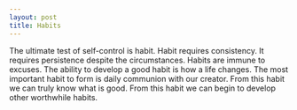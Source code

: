 ```yaml
---
layout: post
title: Habits
---
```


The ultimate test of self-control is habit. Habit requires consistency. It requires persistence despite the circumstances. Habits are immune to excuses. The ability to develop a good habit is how a life changes.
The most important habit to form is daily communion with our creator. From this habit we can truly know what is good. From this habit we can begin to develop other worthwhile habits.
